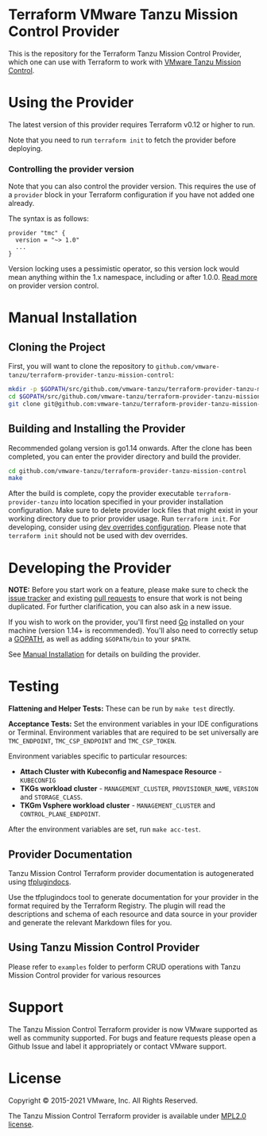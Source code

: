 # Terraform VMware Tanzu Mission Control Provider

This is the repository for the Terraform Tanzu Mission Control Provider, which one can use with Terraform to work with
[VMware Tanzu Mission Control][vmware-tanzu-tmc].

[vmware-tanzu-tmc]: https://tanzu.vmware.com/mission-control

# Using the Provider

The latest version of this provider requires Terraform v0.12 or higher to run.

Note that you need to run `terraform init` to fetch the provider before
deploying.

### Controlling the provider version

Note that you can also control the provider version. This requires the use of a
`provider` block in your Terraform configuration if you have not added one
already.

The syntax is as follows:

```hcl
provider "tmc" {
  version = "~> 1.0"
  ...
}
```

Version locking uses a pessimistic operator, so this version lock would mean anything within the 1.x namespace, including or after 1.0.0.
[Read more][provider-vc] on provider version control.

[provider-vc]: https://docs.vmware.com/en/VMware-Tanzu-Mission-Control/index.html

# Manual Installation

## Cloning the Project

First, you will want to clone the repository to
`github.com/vmware-tanzu/terraform-provider-tanzu-mission-control`:

```sh
mkdir -p $GOPATH/src/github.com/vmware-tanzu/terraform-provider-tanzu-mission-control
cd $GOPATH/src/github.com/vmware-tanzu/terraform-provider-tanzu-mission-control
git clone git@github.com:vmware-tanzu/terraform-provider-tanzu-mission-control.git
```

## Building and Installing the Provider

Recommended golang version is go1.14 onwards.
After the clone has been completed, you can enter the provider directory and build the provider.

```sh
cd github.com/vmware-tanzu/terraform-provider-tanzu-mission-control
make
```

After the build is complete, copy the provider executable `terraform-provider-tanzu` into location specified in your provider installation configuration. Make sure to delete provider lock files that might exist in your working directory due to prior provider usage. Run `terraform init`.
For developing, consider using [dev overrides configuration][dev-overrides]. Please note that `terraform init` should not be used with dev overrides.

[dev-overrides]: https://www.terraform.io/docs/cli/config/config-file.html#development-overrides-for-provider-developers

# Developing the Provider

**NOTE:** Before you start work on a feature, please make sure to check the
[issue tracker][gh-issues] and existing [pull requests][gh-prs] to ensure that
work is not being duplicated. For further clarification, you can also ask in a
new issue.

[gh-issues]: https://github.com/vmware-tanzu/terraform-provider-tanzu-mission-control/issues
[gh-prs]: https://github.com/vmware-tanzu/terraform-provider-tanzu-mission-control/pulls

If you wish to work on the provider, you'll first need [Go][go-website]
installed on your machine (version 1.14+ is recommended). You'll also need to
correctly setup a [GOPATH][gopath], as well as adding `$GOPATH/bin` to your
`$PATH`.

[go-website]: https://golang.org/
[gopath]: http://golang.org/doc/code.html#GOPATH

See [Manual Installation](#manual-installation) for details on building the
provider.

# Testing 

**Flattening and Helper Tests:** These can be run by `make test` directly.

**Acceptance Tests:** Set the environment variables in your IDE configurations or Terminal.
Environment variables that are required to be set universally are `TMC_ENDPOINT`, `TMC_CSP_ENDPOINT` and `TMC_CSP_TOKEN`.

Environment variables specific to particular resources:

- **Attach Cluster with Kubeconfig and Namespace Resource** - `KUBECONFIG`  
- **TKGs workload cluster** - `MANAGEMENT_CLUSTER`, `PROVISIONER_NAME`, `VERSION` and `STORAGE_CLASS`.
- **TKGm Vsphere workload cluster** - `MANAGEMENT_CLUSTER` and `CONTROL_PLANE_ENDPOINT`.

After the environment variables are set, run `make acc-test`.

## Provider Documentation

Tanzu Mission Control Terraform provider documentation is autogenerated using [tfplugindocs][tfplugindocs-link].

Use the tfplugindocs tool to generate documentation for your provider in the format required by the Terraform Registry.
The plugin will read the descriptions and schema of each resource and data source in your provider and generate the relevant Markdown files for you.

[tfplugindocs-link]: https://github.com/hashicorp/terraform-plugin-docs
## Using Tanzu Mission Control Provider

Please refer to `examples` folder to perform CRUD operations with Tanzu Mission Control provider for various resources

# Support

The Tanzu Mission Control Terraform provider is now VMware supported as well as community supported. For bugs and feature requests please open a Github Issue and label it appropriately or contact VMware support.

# License

Copyright © 2015-2021 VMware, Inc. All Rights Reserved.

The Tanzu Mission Control Terraform provider is available under [MPL2.0 license](https://github.com/vmware-tanzu/terraform-provider-tanzu-mission-control/blob/main/LICENSE).